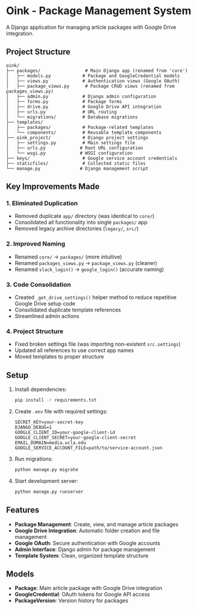 # Oink - Package Management System

A Django application for managing article packages with Google Drive integration.

## Project Structure

```
oink/
├── packages/                 # Main Django app (renamed from 'core')
│   ├── models.py            # Package and GoogleCredential models
│   ├── views.py             # Authentication views (Google OAuth)
│   ├── package_views.py      # Package CRUD views (renamed from packages_views.py)
│   ├── admin.py             # Django admin configuration
│   ├── forms.py             # Package forms
│   ├── drive.py             # Google Drive API integration
│   ├── urls.py              # URL routing
│   └── migrations/          # Database migrations
├── templates/
│   ├── packages/            # Package-related templates
│   └── components/          # Reusable template components
├── oink_project/            # Django project settings
│   ├── settings.py          # Main settings file
│   ├── urls.py             # Root URL configuration
│   └── wsgi.py             # WSGI configuration
├── keys/                    # Google service account credentials
├── staticfiles/             # Collected static files
└── manage.py               # Django management script
```

## Key Improvements Made

### 1. **Eliminated Duplication**

- Removed duplicate `app/` directory (was identical to `core/`)
- Consolidated all functionality into single `packages/` app
- Removed legacy archive directories (`legacy/`, `src/`)

### 2. **Improved Naming**

- Renamed `core/` → `packages/` (more intuitive)
- Renamed `packages_views.py` → `package_views.py` (cleaner)
- Renamed `slack_login()` → `google_login()` (accurate naming)

### 3. **Code Consolidation**

- Created `_get_drive_settings()` helper method to reduce repetitive Google Drive setup code
- Consolidated duplicate template references
- Streamlined admin actions

### 4. **Project Structure**

- Fixed broken settings file (was importing non-existent `src.settings`)
- Updated all references to use correct app names
- Moved templates to proper structure

## Setup

1. Install dependencies:

   ```bash
   pip install -r requirements.txt
   ```

2. Create `.env` file with required settings:

   ```
   SECRET_KEY=your-secret-key
   DJANGO_DEBUG=1
   GOOGLE_CLIENT_ID=your-google-client-id
   GOOGLE_CLIENT_SECRET=your-google-client-secret
   EMAIL_DOMAIN=media.ucla.edu
   GOOGLE_SERVICE_ACCOUNT_FILE=path/to/service-account.json
   ```

3. Run migrations:

   ```bash
   python manage.py migrate
   ```

4. Start development server:
   ```bash
   python manage.py runserver
   ```

## Features

- **Package Management**: Create, view, and manage article packages
- **Google Drive Integration**: Automatic folder creation and file management
- **Google OAuth**: Secure authentication with Google accounts
- **Admin Interface**: Django admin for package management
- **Template System**: Clean, organized template structure

## Models

- **Package**: Main article package with Google Drive integration
- **GoogleCredential**: OAuth tokens for Google API access
- **PackageVersion**: Version history for packages
